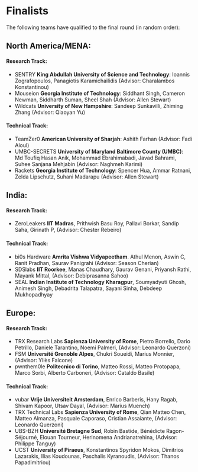 Finalists
=========

The following teams have qualified to the final round (in random order):

## North America/MENA:

#### Research Track:

- SENTRY **King Abdullah University of Science and Technology**: Ioannis Zografopoulos, Panagiotis Karamichailidis (Advisor: Charalambos Konstantinou)
- Mouseion **Georgia Institute of Technology**: Siddhant Singh, Cameron Newman, Siddharth Suman, Sheel Shah (Advisor: Allen Stewart)
- Wildcats **University of New Hampshire**: Sandeep Sunkavilli, Zhiming Zhang (Advisor: Qiaoyan Yu)
#### Technical Track:
- TeamZer0 **American University of Sharjah**: Ashith Farhan (Advisor: Fadi Aloul)
- UMBC-SECRETS **University of Maryland Baltimore County (UMBC)**: Md Toufiq Hasan Anik, Mohammad Ebrahimabadi, Javad Bahrami, Suhee Sanjana Mehjabin (Advisor: Naghmeh Karimi)
- Rackets **Georgia Institute of Technology**: Spencer Hua, Ammar Ratnani, Zelda Lipschutz, Suhani Madarapu (Advisor: Allen Stewart)



## India:

#### Research Track:

- ZeroLeakers **IIT Madras**, Prithwish Basu Roy, Pallavi Borkar, Sandip Saha, Girinath P, (Advisor: Chester Rebeiro)

#### Technical Track:

- bi0s Hardware **Amrita Vishwa Vidyapeetham**. Athul Menon, Aswin C, Ranit Pradhan, Saurav Panigrahi (Advisor: Season Cherian)
- SDSlabs **IIT Roorkee**, Manas Chaudhary, Gaurav Genani, Priyansh Rathi, Mayank Mittal, (Advisor: Debiprasanna Sahoo)
- SEAL **Indian Institute of Technology Kharagpur**, Soumyadyuti Ghosh, Animesh Singh, Debadrita Talapatra, Sayani Sinha, Debdeep Mukhopadhyay


## Europe:

#### Research Track:

- TRX Research Labs **Sapienza University of Rome**, Pietro Borrello, Dario Petrillo, Daniele Tarantino, Noemi Palmeri, (Advisor: Leonardo Querzoni)
- FSM **Université Grenoble Alpes**, Chukri Soueidi, Marius Monnier, (Advisor: Yliès Falcone)
- pwnthem0le **Politecnico di Torino**, Matteo Rossi, Matteo Protopapa, Marco Sorbi, Alberto Carboneri, (Advisor: Cataldo Basile)

#### Technical Track:

- vubar **Vrije Universiteit Amsterdam**, Enrico Barberis, Hany Ragab, Shivam Kapoor, Utsav Dayal, (Advisor: Marius Muench)
- TRX Technical Labs **Sapienza University of Rome**, Qian Matteo Chen, Matteo Almanza, Pasquale Caporaso, Cristian Assaiante, (Advisor: Leonardo Querzoni)
- UBS-BZH **Université Bretagne Sud**, Robin Bastide, Bénédicte Ragon-Séjourné, Elouan Tourneur, Herinomena Andrianatrehina, (Advisor: Philippe Tanguy)
- UCST **University of Piraeus**, Konstantinos Spyridon Mokos, Dimitrios Lazarakis, Ilias Koudounas, Paschalis Kyranoudis, (Advisor: Thanos Papadimitriou)
